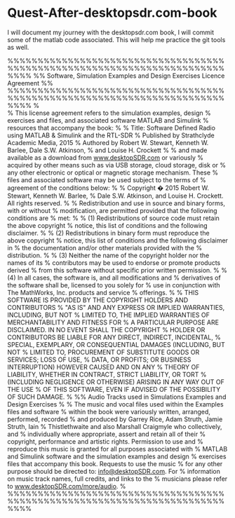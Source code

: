 # Quest-After-desktopsdr.com-book
I will document my journey with the desktopsdr.com book, I will commit some of the matlab code associated.
This will help me practice the git tools as well.

%%%%%%%%%%%%%%%%%%%%%%%%%%%%%%%%%%%%%%%%%%%%%%%%%%%%%%%%%%%%%%%%%%%%%%%%%%%%
%%  Software, Simulation Examples and Design Exercises Licence Agreement  %%
%%%%%%%%%%%%%%%%%%%%%%%%%%%%%%%%%%%%%%%%%%%%%%%%%%%%%%%%%%%%%%%%%%%%%%%%%%%%
%                                                                         
%  This license agreement refers to the simulation examples, design
%  exercises and files, and associated software MATLAB and Simulink
%  resources that accompany the book:
% 
%    Title: Software Defined Radio using MATLAB & Simulink and the RTL-SDR 
%    Published by Strathclyde Academic Media, 2015
%    Authored by Robert W. Stewart, Kenneth W. Barlee, Dale S.W. Atkinson, 
%    and Louise H. Crockett
%
%  and made available as a download from www.desktopSDR.com or variously 
%  acquired by other means such as via USB storage, cloud storage, disk or 
%  any other electronic or optical or magnetic storage mechanism. These 
%  files and associated software may be used subject to the terms of 
%  agreement of the conditions below:
%
%    Copyright � 2015 Robert W. Stewart, Kenneth W. Barlee, 
%    Dale S.W. Atkinson, and Louise H. Crockett. All rights reserved.
%
%  Redistribution and use in source and binary forms, with or without 
%  modification, are permitted provided that the following conditions are
%  met:
%
%   (1) Redistributions of source code must retain the above copyright 
%       notice, this list of conditions and the following disclaimer.
%
%   (2) Redistributions in binary form must reproduce the above copyright
%       notice, this list of conditions and the following disclaimer in 
%       the documentation and/or other materials provided with the 
%       distribution.
%
%   (3) Neither the name of the copyright holder nor the names of its 
%       contributors may be used to endorse or promote products derived 
%       from this software without specific prior written permission.
%
%   (4) In all cases, the software is, and all modifications and 
%       derivatives of the software shall be, licensed to you solely for
%       use in conjunction with The MathWorks, Inc. products and service
%       offerings.
%
%  THIS SOFTWARE IS PROVIDED BY THE COPYRIGHT HOLDERS AND CONTRIBUTORS 
%  "AS IS" AND ANY EXPRESS OR IMPLIED WARRANTIES, INCLUDING, BUT NOT 
%  LIMITED TO, THE IMPLIED WARRANTIES OF MERCHANTABILITY AND FITNESS FOR 
%  A PARTICULAR PURPOSE ARE DISCLAIMED. IN NO EVENT SHALL THE COPYRIGHT 
%  HOLDER OR CONTRIBUTORS BE LIABLE FOR ANY DIRECT, INDIRECT, INCIDENTAL, 
%  SPECIAL, EXEMPLARY, OR CONSEQUENTIAL DAMAGES (INCLUDING, BUT NOT 
%  LIMITED TO, PROCUREMENT OF SUBSTITUTE GOODS OR SERVICES; LOSS OF USE, 
%  DATA, OR PROFITS; OR BUSINESS INTERRUPTION) HOWEVER CAUSED AND ON ANY 
%  THEORY OF LIABILITY, WHETHER IN CONTRACT, STRICT LIABILITY, OR TORT 
%  (INCLUDING NEGLIGENCE OR OTHERWISE) ARISING IN ANY WAY OUT OF THE USE 
%  OF THIS SOFTWARE, EVEN IF ADVISED OF THE POSSIBILITY OF SUCH DAMAGE.
%
%%  Audio Tracks used in Simulations Examples and Design Exercises
% 
%  The music and vocal files used within the Examples files and software 
%  within the book were variously written, arranged, performed, recorded 
%  and produced by Garrey Rice, Adam Struth, Jamie Struth, Iain 
%  Thistlethwaite and also Marshall Craigmyle who collectively, and 
%  individually where appropriate, assert and retain all of their 
%  copyright, performance and artistic rights. Permission to use and 
%  reproduce this music is granted for all purposes associated with 
%  MATLAB and Simulink software and the simulation examples and design 
%  exercises files that accompany this book. Requests to use the music 
%  for any other purpose should be directed to: info@desktopSDR.com. For
%  information on music track names, full credits, and links to the 
%  musicians please refer to www.desktopSDR.com/more/audio.
%
%%%%%%%%%%%%%%%%%%%%%%%%%%%%%%%%%%%%%%%%%%%%%%%%%%%%%%%%%%%%%%%%%%%%%%%%%%%%
